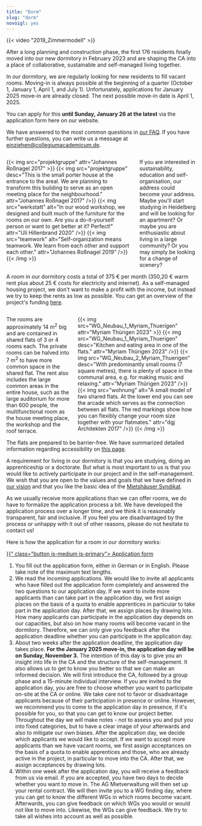 ```yaml
---
title: "Dorm"
slug: "dorm"
novoigl: yes
---
```


{{< video "2019_Zimmermodell" >}}

After a long planning and construction phase, the first 176 residents finally moved into our new dormitory in February 2023 and are shaping the CA into a place of collaborative, sustainable and self-managed living together.

In our dormitory, we are regularly looking for new residents to fill vacant rooms.
Moving-in is always possible at the beginning of a quarter (October 1, January 1, April 1, and July 1).
Unfortunately, applications for January 2025 move-in are already closed. 
The next possible move-in date is April 1, 2025.
<!-- You can apply for this starting from the end of December via the application form here on our website. -->
You can apply for this <b>until Sunday, January 26 at the latest</b> via the application form here on our website.
<!-- The next possible move-in date is January 1, 2025.
You can apply for this <b>until Friday, October 18 at the latest</b> via the application form here on our website. -->

We have answered to the most common questions in [our FAQ](/en/faq). If you have further questions, you can write us a message at einziehen@collegiumacademicum.de.

<div class="columns" style="margin-top: 2em;">
    <div class="column">
    {{< img src="projektgruppe" attr="Johannes Roßnagel 2017" >}}
        {{< img src="projektgruppe" desc="This is the small porter house at the entrance to the areal. We are planning to transform this building to serve as an open meeting place for the neighbourhood." attr="Johannes Roßnagel 2017" />}}
        {{< img src="werkstatt" alt="In our wood workshop, we designed and built much of the furniture for the rooms on our own. Are you a do-it-yourself person or want to get better at it? Perfect!" attr="Uli Hillenbrand 2020" />}}
        {{< img src="teamwork" alt="Self-organization means teamwork. We learn from each other and support each other." attr="Johannes Roßnagel 2019" />}}
    {{< /img >}}
    </div>
    <div class="column">
        If you are interested in sustainability, education and self-organisation, our address could become your address. Maybe you'll start studying in Heidelberg and will be looking for an apartment? Or maybe you are enthusiastic about living in a large community? Or you may simply be looking for a change of scenery?
    </div>
</div>

A room in our dormitory costs a total of 375 € per month (350,20 € warm rent plus about 25 € costs for electricity and internet).
As a self-managed housing project, we don't want to make a profit with the income, but instead we try to keep the rents as low as possible. You can get an overview of the project's funding [here](/en/funding).

<div class="columns" style="margin-top: 2em;">
    <div class="column">
        The rooms are approximately 14 m<sup>2</sup> big and are contained in shared flats of 3 or 4 rooms each. The private rooms can be halved into 7 m<sup>2</sup> to have more common space in the shared flat. The rent also includes the large common areas in the entire house, such as the large auditorium for more than 600 people, the multifunctional room as the house meeting place, the workshop and the roof terrace.
    </div>
    <div class="column">
        {{< img src="WG_Neubau_1_Myriam_Thuerigen" attr="Myriam Thürigen 2023" >}}
            {{< img src="WG_Neubau_1_Myriam_Thuerigen" desc="Kitchen and eating area in one of the flats." attr="Myriam Thürigen 2023" />}}
            {{< img src="WG_Neubau_2_Myriam_Thuerigen" desc="With predominantly small rooms (7 square metres), there is plenty of space in the communal area, e.g. for making music and relaxing." attr="Myriam Thürigen 2023" />}}
            {{< img src="wohnung" alt="A small model of two shared flats. At the lower end you can see the arcade which serves as the connection between all flats. The red markings show how you can flexibly change your room size together with your flatmates." attr="dgj Architekten 2017" />}}
        {{< /img >}}
    </div>
</div>

The flats are prepared to be barrier-free. We have summarized detailed information regarding accessibility on [this page](/en/accessibility).

A requirement for living in our dormitory is that you are studying, doing an apprenticeship or a doctorate. But what is most important to us is that you would like to actively participate in our project and in the self-management. We wish that you are open to the values and goals that we have defined in [our vision](/en/vision) and that you like the basic idea of the [Mietshäuser Syndikat](https://www.syndikat.org/en/).

As we usually receive more applications than we can offer rooms, we do have to formalize the application process a bit. We have developed the application process over a longer time, and we think it is reasonably transparent, fair and inclusive. If you feel you are disadvantaged by the process or unhappy with it out of other reasons, please do not hesitate to contact us!

Here is how the application for a room in our dormitory works:

<div class="buttons is-centered">
    <a href="{{< relref "/pages/wohnen/bewerbung" >}}" class="button is-medium is-primary">
        <span class="icon">
            <i class="icon-home"></i>
        </span>
        <span>Application form</span>
    </a>
</div>

1. You fill out the application form<!--<a href="/en/application">application form</a>-->, either in German or in English. Please take note of the maximum text lengths. 
2. We read the incoming applications. We would like to invite all applicants who have filled out the application form completely and answered the two questions to our application day. If we want to invite more applicants than can take part in the application day, we first assign places on the basis of a quota to enable apprentices in particular to take part in the application day. After that, we assign places by drawing lots. How many applicants can participate in the application day depends on our capacities, but also on how many rooms will become vacant in the dormitory. Therefore, we can only give you feedback after the application deadline whether you can participate in the application day.
3. About two weeks after the application deadline, the application day takes place. <b>For the January 2025 move-in, the application day will be on Sunday, November 3.</b> The intention of this day is to give you an insight into life in the CA and the structure of the self-management. It also allows us to get to know you better so that we can make an informed decision. We will first introduce the CA, followed by a group phase and a 15-minute individual interview. If you are invited to the application day, you are free to choose whether you want to participate on-site at the CA or online. We take care not to favor or disadvantage applicants because of their participation in presence or online. However, we recommend you to come to the application day in presence, if it's possible for you, so that you can get to know our project better. Throughout the day we will make notes - not to assess you and put you into fixed categories, but to have a clear image of your afterwards and also to mitigate our own biases. After the application day, we decide which applicants we would like to accept. If we want to accept more applicants than we have vacant rooms, we first assign acceptances on the basis of a quota to enable apprentices and those, who are already active in the project, in particular to move into the CA. After that, we assign acceptances by drawing lots.
4. Within one week after the application day, you will receive a feedback from us via email. If you are accepted, you have two days to decide whether you want to move in. The AG Mietverwaltung will then set up your rental contract. We will then invite you to a WG finding day, where you can get to know the different WGs in which rooms become vacant. Afterwards, you can give feedback on which WGs you would or would not like to move into. Likewise, the WGs can give feedback. We try to take all wishes into account as well as possible. 

<!-- If you are interested in living in our dormitory, but would only like to move in at a later date, you can sign up here for our moving-in newsletter. Then we will always inform you directly as soon as a new application process has started.
Here you can sign up for our moving-in newsletter. Then we will inform you directly as soon as the application process has started.

{{< einziehen-signup >}} -->
